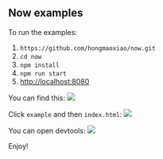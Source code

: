 ## Now examples

To run the examples:

1. `https://github.com/hongmaoxiao/now.git`
2. `cd now`
3. `npm install`
4. `npm run start`
5. [http://localhost:8080](http://localhost:8080)

You can find this:
![](https://github.com/hongmaoxiao/now/tree/master/example/images/e1.png)

Click `example` and then `index.html`:
![](https://github.com/hongmaoxiao/now/tree/master/example/images/e2.png)

You can open devtools:
![](https://github.com/hongmaoxiao/now/tree/master/example/images/e3.png)

Enjoy!
